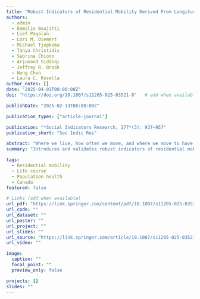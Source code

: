 ```yaml
---
title: "Robust Indicators of Residential Mobility Derived From Longitudinal Canadian Data to Examine Population Health Across the Life Course"
authors:
  - admin
  - Emmalin Buajitti
  - Lief Pagalan
  - Lori M. Diemert
  - Michael Tjepkema
  - Tanya Christidis
  - Sabrina Chiodo
  - Arjumand Siddiqi
  - Jeffrey R. Brook
  - Hong Chen
  - Laura C. Rosella
author_notes: []
date: "2025-04-01T00:00:00Z"
doi: "https://doi.org/10.1007/s11205-025-03521-0"   # add when available

publishDate: "2025-02-13T00:00:00Z"

publication_types: ["article-journal"]

publication: "*Social Indicators Research, 177*(3): 937–957"
publication_short: "Soc Indic Res"

abstract: "Where we live, how often we move, and where we move to have direct impacts on health and well-being. However, there is still a need for comprehensive data and robust approaches to assess long-term residential mobility and population-wide health. Our study demonstrates that longitudinal linked tax and survey data can be used to produce reliable population-wide measures of residential mobility. *(To read more, please visit the links above.)*"
summary: "Introduces and validates robust indicators of residential mobility from longitudinal Canadian data to study population health across the life course."

tags:
  - Residential mobility
  - Life course
  - Population health
  - Canada
featured: false

# Links (add when available)
url_pdf: "https://link.springer.com/content/pdf/10.1007/s11205-025-03521-0.pdf"
url_code: ""
url_dataset: ""
url_poster: ""
url_project: ""
url_slides: ""
url_source: "https://link.springer.com/article/10.1007/s11205-025-03521-0"
url_video: ""

image:
  caption: ""
  focal_point: ""
  preview_only: false

projects: []
slides: ""
---
```

